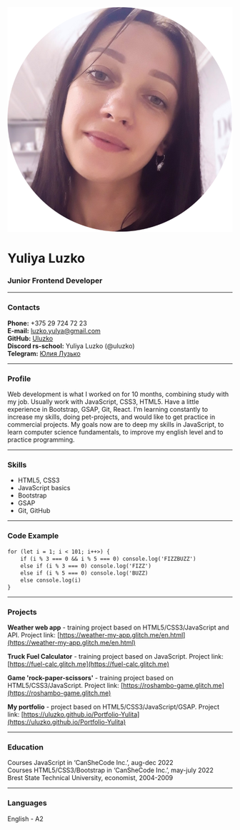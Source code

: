 ![photo](circle_photo.png)
# Yuliya Luzko
### Junior Frontend Developer
***
### Contacts
**Phone:** +375 29 724 72 23  
**E-mail:** [luzko.yulya@gmail.com](mailto:luzko.yulya@gmail.com)  
**GitHub:** [Uluzko](https://github.com/Uluzko)  
**Discord rs-school:** Yuliya Luzko (@uluzko)  
**Telegram:** [Юлия Лузько](https://t.me/Uluzko)  
***
### Profile
Web development is what I worked on for 10 months, combining  study with my job.
Usually work with JavaScript, CSS3, HTML5. Have a little  experience in Bootstrap, GSAP, Git, React.
I’m learning constantly  to increase my skills, doing pet-projects, and would like to get practice in commercial projects. My goals now are to deep my skills in JavaScript, to learn computer science fundamentals, to improve my english level and to practice programming.
***
### Skills
* HTML5, CSS3
* JavaScript basics
* Bootstrap
* GSAP
* Git, GitHub
***
### Code Example
```
for (let i = 1; i < 101; i++>) {
    if (i % 3 === 0 && i % 5 === 0) console.log('FIZZBUZZ')
    else if (i % 3 === 0) console.log('FIZZ')
    else if (i % 5 === 0) console.log('BUZZ)
    else console.log(i)
}
```
***
### Projects
**Weather web app** - training project based on HTML5/CSS3/JavaScript and API. Project link: [https://weather-my-app.glitch.me/en.html](https://weather-my-app.glitch.me/en.html)

**Truck Fuel Calculator** - training project based on JavaScript. Project link: [https://fuel-calc.glitch.me](https://fuel-calc.glitch.me)

**Game 'rock-paper-scissors'** - training project based on HTML5/CSS3/JavaScript.  Project link: [https://roshambo-game.glitch.me](https://roshambo-game.glitch.me)

**My portfolio** - project based on HTML5/CSS3/JavaScript/GSAP. Project link: [https://uluzko.github.io/Portfolio-Yulita](https://uluzko.github.io/Portfolio-Yulita)
***
### Education
Courses JavaScript in ‘CanSheCode Inc.’, aug-dec 2022  
Courses HTML5/CSS3/Bootstrap  in ‘CanSheCode Inc.’, may-july 2022  
Brest State Technical University, economist,  2004-2009  
***
### Languages
English - A2





